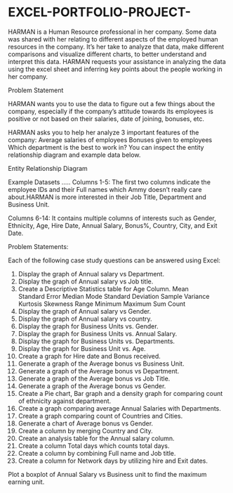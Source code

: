 # EXCEL-PORTFOLIO-PROJECT-


HARMAN is a Human Resource professional in her company. Some data was shared with her relating to different aspects of the employed human resources in the company. It’s her take to analyze that data, make different comparisons and visualize different charts, to better understand and interpret this data. HARMAN requests your assistance in analyzing the data using the excel sheet and inferring key points about the people working in her company.
 
Problem Statement
 
HARMAN wants you to use the data to figure out a few things about the company, especially if the company’s attitude towards its employees is positive or not based on their salaries, date of joining, bonuses, etc. 
 
HARMAN asks you to help her analyze 3 important features of the company:
Average salaries of employees
Bonuses given to employees
Which department is the best to work in?
You can inspect the entity relationship diagram and example data below.
 
Entity Relationship Diagram
 
Example Datasets
…..
Columns 1-5: The first two columns indicate the employee IDs and their Full names which Ammy doesn’t really care about.HARMAN is more interested in their Job Title, Department and Business Unit.



Columns 6-14: It contains multiple columns of interests such as Gender, Ethnicity, Age, Hire Date, Annual Salary, Bonus%, Country, City, and Exit Date.


 
Problem Statements:
 
Each of the following case study questions can be answered using Excel:
 
1. Display the graph of Annual salary vs Department.
2. Display the graph of Annual salary vs Job title.
3. Create a Descriptive Statistics table for Age Column.
Mean                                       
Standard Error
Median
Mode
Standard Deviation
Sample Variance 
Kurtosis
Skewness
Range
Minimum
Maximum
Sum
Count
4. Display the graph of Annual salary vs Gender.
5. Display the graph of Annual salary vs country.
6. Display the graph for Business Units vs. Gender.
7. Display the graph for Business Units vs. Annual Salary.
8. Display the graph for Business Units vs. Departments.
9. Display the graph for Business Unit vs. Age.
10. Create a graph for Hire date and Bonus received.
11. Generate a graph of the Average bonus vs Business Unit.
12. Generate a graph of the Average bonus vs Department.
13. Generate a graph of the Average bonus vs Job Title.
14. Generate a graph of the Average bonus vs Gender.
15. Create a Pie chart, Bar graph and a density graph for comparing count of ethnicity against department.
16. Create a graph comparing average Annual Salaries with Departments.
17. Create a graph comparing count of Countries and Cities.
18. Generate a chart of Average bonus vs Gender.          
19. Create a column by merging Country and City.
20. Create an analysis table for the Annual salary column.
21. Create a column Total days which counts total days.
22. Create a column by combining Full name and Job title.
23. Create a column for Network days by utilizing hire and Exit dates.
 

Plot a boxplot of Annual Salary vs Business unit to find the maximum earning unit.
